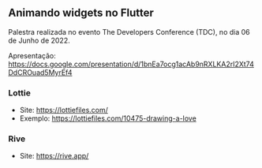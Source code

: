 ## Animando widgets no Flutter
Palestra realizada no evento The Developers Conference (TDC), no dia 06 de Junho de 2022.

Apresentação: https://docs.google.com/presentation/d/1bnEa7ocg1acAb9nRXLKA2rI2Xt74DdCROuad5MyrEf4

### Lottie
 - Site: https://lottiefiles.com/
 - Exemplo: https://lottiefiles.com/10475-drawing-a-love

### Rive
 - Site: https://rive.app/

### 